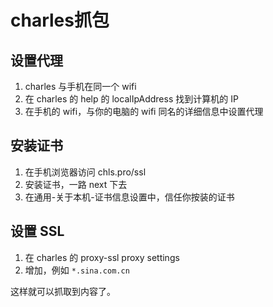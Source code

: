# charles抓包
## 设置代理
1. charles 与手机在同一个 wifi
2. 在 charles 的 help 的 localIpAddress 找到计算机的 IP
3. 在手机的 wifi，与你的电脑的 wifi 同名的详细信息中设置代理

## 安装证书
1. 在手机浏览器访问 chls.pro/ssl
2. 安装证书，一路 next 下去
3. 在通用-关于本机-证书信息设置中，信任你按装的证书

## 设置 SSL
1. 在 charles 的 proxy-ssl proxy settings 
2. 增加，例如 `*.sina.com.cn`

这样就可以抓取到内容了。
